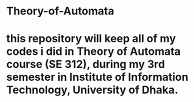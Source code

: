 # Theory-of-Automata
# this repository will keep all of my codes i did in Theory of Automata course (SE 312), during my 3rd semester in Institute of Information Technology, University of Dhaka.
 
  
